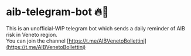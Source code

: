 # aib-telegram-bot 🔥🌲
This is an unofficial-WIP telegram bot which sends a daily reminder of AIB risk in Veneto region.  
You can join the channel [https://t.me/AIBVenetoBollettini](https://t.me/AIBVenetoBollettini)
